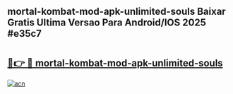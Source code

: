 ## mortal-kombat-mod-apk-unlimited-souls Baixar Gratis Ultima Versao Para Android/IOS 2025 #e35c7

# <h2><a href="https://ainizakaria.my?title=mortal-kombat-mod-apk-unlimited-souls&ref=20M">🔗👉 🔴 mortal-kombat-mod-apk-unlimited-souls</a></h2>

[![acn](https://github.com/user-attachments/assets/0f9c940e-d8b0-45ae-aac7-cd30a18b3e1c)](https://ainizakaria.my?title=mortal-kombat-mod-apk-unlimited-souls&ref=20M)

